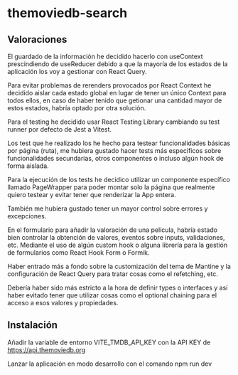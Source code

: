 # themoviedb-search

## Valoraciones

El guardado de la información he decidido hacerlo con useContext prescindiendo de useReducer debido a que la mayoría de los estados de la aplicación los voy a gestionar con React Query.

Para evitar problemas de rerenders provocados por React Context he decidido aislar cada estado global en lugar de tener un único Context para todos ellos, en caso de haber tenido que getionar una cantidad mayor de estos estados, habría optado por otra solución.

Para el testing he decidido usar React Testing Library cambiando su test runner por defecto de Jest a Vitest.

Los test que he realizado los he hecho para testear funcionalidades básicas por página (ruta), me hubiera gustado hacer tests más específicos sobre funcionalidades secundarias, otros componentes o incluso algún hook de forma aislada.

Para la ejecución de los tests he decidico utilizar un componente específico llamado PageWrapper para poder montar solo la página que realmente quiero testear y evitar tener que renderizar la App entera. 

También me hubiera gustado tener un mayor control sobre errores y excepciones.

En el formulario para añadir la valoración de una película, habría estado bien controlar la obtención de valores, eventos sobre inputs, validaciones, etc. Mediante el uso de algún custom hook o alguna librería para la gestión de formularios como React Hook Form o Formik.

Haber entrado más a fondo sobre la customización del tema de Mantine y la configuración de React Query para tratar cosas como el refetching, etc.

Debería haber sido más estricto a la hora de definir types o interfaces y así haber evitado tener que utilizar cosas como el optional chaining para el acceso a esos valores y propiedades.


## Instalación

Añadir la variable de entorno VITE_TMDB_API_KEY con la API KEY de https://api.themoviedb.org

Lanzar la aplicación en modo desarrollo con el comando npm run dev